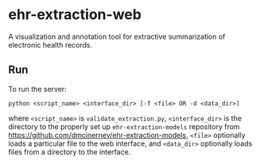 # ehr-extraction-web

A visualization and annotation tool for extractive summarization of electronic health records.

## Run

To run the server:

    python <script_name> <interface_dir> [-f <file> OR -d <data_dir>]

where `<script_name>` is `validate_extraction.py`, `<interface_dir>` is the directory to the properly set up `ehr-extraction-models` repository from https://github.com/dmcinerney/ehr-extraction-models, `<file>` optionally loads a particular file to the web interface, and `<data_dir>` optionally loads files from a directory to the interface.
